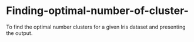 # Finding-optimal-number-of-cluster-
To find the optimal number clusters for a given Iris dataset and presenting the output.
